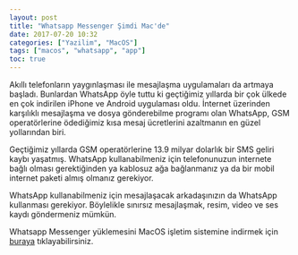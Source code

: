 ```yaml
---
layout: post
title: "Whatsapp Messenger Şimdi Mac'de"
date: 2017-07-20 10:32
categories: ["Yazilim", "MacOS"]
tags: ["macos", "whatsapp", "app"]
toc: true
---
```


Akıllı telefonların yaygınlaşması ile mesajlaşma uygulamaları da artmaya başladı. Bunlardan WhatsApp öyle tuttu ki geçtiğimiz yıllarda bir çok ülkede en çok indirilen iPhone ve Android uygulaması oldu. İnternet üzerinden karşılıklı mesajlaşma ve dosya gönderebilme programı olan WhatsApp, GSM operatörlerine ödediğimiz kısa mesaj ücretlerini azaltmanın en güzel yollarından biri.

Geçtiğimiz yıllarda GSM operatörlerine 13.9 milyar dolarlık bir SMS geliri kaybı yaşatmış. WhatsApp kullanabilmeniz için telefonunuzun internete bağlı olması gerektiğinden ya kablosuz ağa bağlanmanız ya da bir mobil internet paketi almış olmanız gerekiyor.

WhatsApp kullanabilmeniz için mesajlaşacak arkadaşınızın da WhatsApp kullanması gerekiyor. Böylelikle sınırsız mesajlaşmak, resim, video ve ses kaydı göndermeniz mümkün.

Whatsapp Messenger yüklemesini MacOS işletim sistemine indirmek için [buraya](https://web.whatsapp.com/desktop/mac/files/WhatsApp.dmg) tıklayabilirsiniz.
    